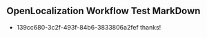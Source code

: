 ## OpenLocalization Workflow Test MarkDown
* 139cc680-3c2f-493f-84b6-3833806a2fef thanks!

<!--HONumber=Jul16_HO4-->


